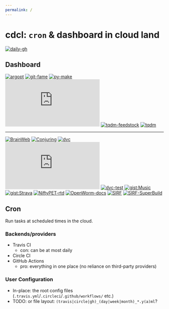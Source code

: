 ```yaml
---
permalink: /
---
```

# cdcl: `cron` & dashboard in cloud land

<!-- cron status -->
[![daily-gh](https://img.shields.io/github/workflow/status/casperdcl/cdcl/daily?label=daily&logo=GitHub)](https://github.com/casperdcl/cdcl/actions?query=workflow%3Adaily)

## Dashboard

<!-- Priority
1. any issues may affect lots of people
2. nobody else is likely to fix issues in a timely manner
-->
[![argopt](https://img.shields.io/travis/casperdcl/argopt?label=argopt)](https://travis-ci.org/casperdcl/argopt)
[![git-fame](https://img.shields.io/travis/casperdcl/git-fame?label=git-fame)](https://travis-ci.org/casperdcl/git-fame)
[![py-make](https://img.shields.io/travis/tqdm/py-make?label=py-make)](https://travis-ci.org/tqdm/py-make)
[![tqdm.cpp](https://img.shields.io/travis/tqdm/tqdm.cpp?label=tqdm.cpp)](https://travis-ci.org/tqdm/tqdm.cpp)
[![tqdm-feedstock](https://img.shields.io/travis/com/conda-forge/tqdm-feedstock?label=tqdm-feedstock)](https://travis-ci.com/conda-forge/tqdm-feedstock)
[![tqdm](https://img.shields.io/travis/tqdm/tqdm?label=tqdm)](https://travis-ci.org/tqdm/tqdm)

----

[![BrainWeb](https://img.shields.io/travis/casperdcl/brainweb?label=BrainWeb)](https://travis-ci.org/casperdcl/brainweb)
[![Conjuring](https://img.shields.io/travis/conjuring/conjuring?label=Conjuring)](https://travis-ci.org/conjuring/conjuring)
[![dvc](https://img.shields.io/travis/com/iterative/dvc?label=dvc)](https://travis-ci.com/iterative/dvc)
[![dvc.org](https://img.shields.io/circleci/build/gh/iterative/dvc.org?label=dvc.org)](https://circleci.com/gh/iterative/dvc.org)
[![dvc-test](https://img.shields.io/travis/com/iterative/dvc-test?label=dvc-test)](https://travis-ci.com/iterative/dvc-test)
[![gist:Music](https://img.shields.io/github/workflow/status/casperdcl/music-box/music-box?label=gist:Music)](https://github.com/casperdcl/music-box/actions?query=workflow%3Amusic-box)
[![gist:Strava](https://img.shields.io/circleci/build/gh/casperdcl/strava-box?label=gist:Strava)](https://circleci.com/gh/casperdcl/strava-box)
[![NiftyPET-rtd](https://img.shields.io/readthedocs/niftypet?label=NiftyPET-rtd)](https://readthedocs.org/projects/niftypet/builds)
[![OpenWorm-docs](https://img.shields.io/circleci/build/gh/openworm/openworm_docs?label=OpenWorm-docs)](https://circleci.com/gh/openworm/openworm_docs)
[![SIRF](https://img.shields.io/travis/CCPPETMR/SIRF?label=SIRF)](https://travis-ci.org/CCPPETMR/SIRF)
[![SIRF-SuperBuild](https://img.shields.io/travis/CCPPETMR/SIRF-SuperBuild?label=SIRF-SuperBuild)](https://travis-ci.org/CCPPETMR/SIRF-SuperBuild)

## Cron

Run tasks at scheduled times in the cloud.

### Backends/providers

- Travis CI
  - con: can be at most daily
- Circle CI
- GitHub Actions
  + pro: everything in one place (no reliance on third-party providers)

### User Configuration

- In-place: the root config files (`.travis.yml`/`.circleci`/`.github/workflows/` etc.)
- TODO: or file layout: `(travis|circle|gh)_(day|week|month)_*.y(a)ml`?
